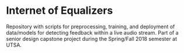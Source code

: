 # Internet of Equalizers

Repository with scripts for preprocessing, training, and deployment of data/models for detecting feedback within a live audio stream. Part of a senior design capstone project during the Spring/Fall 2018 semester at UTSA.
